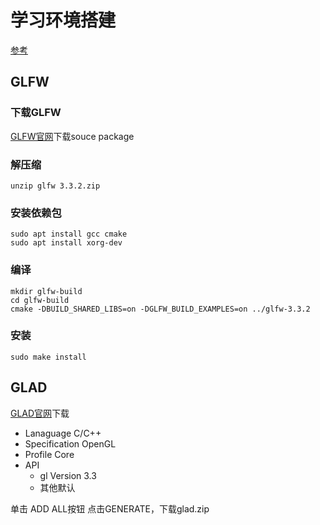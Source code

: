 学习环境搭建
===
[参考](https://www.glfw.org/docs/latest/compile_guide.html)
## GLFW
### 下载GLFW
[GLFW官网](https://www.glfw.org/download.html)下载souce package

### 解压缩
```
unzip glfw 3.3.2.zip
```

### 安装依赖包
```
sudo apt install gcc cmake
sudo apt install xorg-dev
```

### 编译
```
mkdir glfw-build
cd glfw-build
cmake -DBUILD_SHARED_LIBS=on -DGLFW_BUILD_EXAMPLES=on ../glfw-3.3.2
```

### 安装
```
sudo make install
```

## GLAD
[GLAD官网](https://glad.dav1d.de/)下载

* Lanaguage C/C++
* Specification OpenGL
* Profile Core
* API
    * gl Version 3.3
    * 其他默认

单击 ADD ALL按钮
点击GENERATE，下载glad.zip